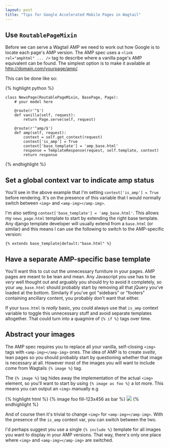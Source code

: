 ```yaml
---
layout: post
title: "Tips for Google Accelerated Mobile Pages in Wagtail"
---
```


## Use `RoutablePageMixin`

Before we can serve a Wagtail AMP we need to work out how Google is to locate each page's AMP version. The AMP spec uses a `<link rel="amphtml" ... />` tag to describe where a vanilla page's AMP equivalent can be found. The simplest option is to make it available at http://domain.com/yourpage/amp/.

This can be done like so:

{% highlight python %}

    class NewsPage(RoutablePageMixin, BasePage, Page):
        # your model here

        @route(r'^$')
        def vanilla(self, request):
            return Page.serve(self, request)

        @route(r'^amp/$')
        def amp(self, request):
            context = self.get_context(request)
            context['is_amp'] = True
            context['base_template'] = 'amp_base.html'
            response = TemplateResponse(request, self.template, context)
            return response

{% endhighlight %}

## Set a global context var to indicate amp status

You'll see in the above example that I'm setting `context['is_amp'] = True` before rendering. It's on the presence of this variable that I would normally switch between `<img>` and `<amp-img></amp-img>`.

I'm also setting `context['base_template'] = 'amp_base.html'`. This allows my `news_page.html` template to start by extending the right base template. Any django template developer will usually extend from a `base.html` (or similar) and this means I can use the following to switch to the AMP-specific version:

`{% extends base_template|default:"base.html" %}`

## Have a separate AMP-specific base template

You'll want this to cut out the unnecessary furniture in your pages. AMP pages are meant to be lean and mean. Any Javascript you use has to be _very_ well thought out and arguably you should try to avoid it completely, so your `amp_base.html` should probably start by removing all that jQuery you've loaded at the bottom. Similarly if you've got "sidebars" or "footers" containing ancillary content, you probably don't want that either.

If your `base.html` is _really_ basic, you could always use that `is_amp` context variable to toggle this unnecessary stuff and avoid separate templates altogether. That could turn into a quagmire of `{% if %}` tags over time.

## Abstract your images

The AMP spec requires you to replace all your vanilla, self-closing `<img>` tags with `<amp-img></amp-img>` ones. The idea of AMP is to create _svelte_, lean pages so you should probably start by questioning whether that image is necessary at all. However most of the images you will want to include come from Wagtails `{% image %}` tag.

The `{% image %}` tag hides away the implementation of the actual `<img>` element, so you'll want to start by using `{% image as foo %}` a lot more. This means you can output an `<img>` manually e.g

{% highlight html %}
    {% image foo fill-123x456 as bar %}
    <img src="{{ bar.url }}" width="{{ bar.width }}" height="{{ bar.height }}" />
{% endhighlight %}

And of course then it's trivial to change `<img>` for `<amp-img></amp-img>`. With the presence of the `is_amp` context var, you can switch between the two.

I'd perhaps suggest you use a single `{% include %}` template for all images you want to display in your AMP versions. That way, there's only one place where `<img>` and `<amp-img></amp-img>` are switched.
